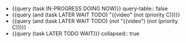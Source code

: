 - {{query (task IN-PROGRESS DOING NOW)}}
  query-table:: false
- {{query (and (task LATER WAIT TODO) "{{video" (not (priority C)))}}
- {{query (and (task LATER WAIT TODO) (not "{{video") (not (priority C)))}}
- {{query (task LATER TODO WAIT)}}
  collapsed:: true